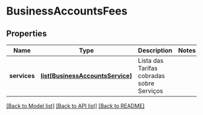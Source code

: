 # BusinessAccountsFees

## Properties
Name | Type | Description | Notes
------------ | ------------- | ------------- | -------------
**services** | [**list[BusinessAccountsService]**](BusinessAccountsService.md) | Lista das Tarifas cobradas sobre Serviços | 

[[Back to Model list]](../README.md#documentation-for-models) [[Back to API list]](../README.md#documentation-for-api-endpoints) [[Back to README]](../README.md)

